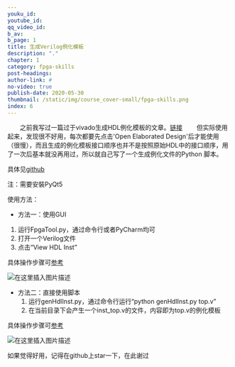 ```yaml
---
youku_id: 
youtube_id: 
qq_video_id: 
b_av: 
b_page: 1
title: 生成Verilog例化模板
description: "."
chapter: 1
category: fpga-skills
post-headings:
author-link: #
no-video: true
publish-date: 2020-05-30
thumbnail: /static/img/course_cover-small/fpga-skills.png
index: 6
---
```



 


&emsp;&emsp;之前我写过一篇过于vivado生成HDL例化模板的文章。[链接](http://www.technomania.cn/tutorials/fpga/fpga-skills/1-HDL-Instance/)
&emsp;&emsp;但实际使用起来，发现很不好用，每次都要先点击'Open Elaborated Design'后才能使用（很慢），而且生成的例化模板接口顺序也并不是按照原始HDL中的接口顺序，用了一次后基本就没再用过，所以就自己写了一个生成例化文件的Python 脚本。

具体见[github](https://github.com/Rex1168/FpgaTool)

注：需要安裝PyQt5

使用方法：   
 - 方法一：使用GUI
  1. 运行FpgaTool.py，通过命令行或者PyCharm均可
  2. 打开一个Verilog文件
  3. 点击“View HDL Inst”

具体操作步骤可[参考](https://raw.githubusercontent.com/Rex1168/FpgaTool/master/gif/FpgaTool.gif)

![在这里插入图片描述](https://img-blog.csdnimg.cn/20200530223326339.gif)


 - 方法二：直接使用脚本
   1. 运行genHdlInst.py，通过命令行运行“python genHdlInst.py top.v”
   2. 在当前目录下会产生一个inst_top.v的文件，内容即为top.v的例化模板
   
具体操作步骤可[参考](https://raw.githubusercontent.com/Rex1168/FpgaTool/master/gif/genHdlInst.gif)

![在这里插入图片描述](https://img-blog.csdnimg.cn/20200530225211901.gif)

如果觉得好用，记得在github上star一下，在此谢过


















